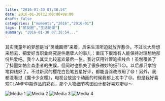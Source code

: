 ```yaml
---
title: "2016-01-30 07:38:54"
date: 2016-01-30T12:00:00+08:00
draft: false
categories: ["moments","2016","2016-01"]
tags: ["朋友圈","生活记录"]
summary: "2016-01-30 07:38:54..."
---
```


其实我童年的梦想是当“灵魂画师”来着，后来生活所迫就放弃惹😢。不过长大后想来想去，把爱好当职业终究是件磨孽人的事儿：重压下很难有人能保持对理想地那份热爱吧。我个人其实比较喜欢最后一张。我讨厌用针管笔描线😠！虽然覆盖了了抖墨如帕金森患者的失误，但同时也损失了很多微妙的细节😔。以后都只拿铅笔钩线好了。不过新买的樱花白色笔五星好评，都能当涂改液用了😄！另外，我都没看过《魔卡少女樱》，电视台放这个动画的时候我都上初中了😢。但是我好喜欢CLAMP中期作品的彩页，那个人物细节构图设计都好喜欢嘢😌～

![Media 1](/Moments/photos/2016-01-30/201601300738540.jpg)
![Media 2](/Moments/photos/2016-01-30/201601300738541.jpg)
![Media 3](/Moments/photos/2016-01-30/201601300738542.jpg)
![Media 4](/Moments/photos/2016-01-30/201601300738543.jpg)

